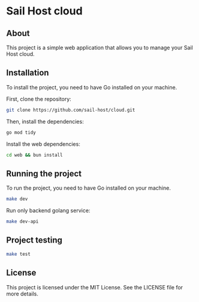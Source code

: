 # Sail Host cloud

## About

This project is a simple web application that allows you to manage your Sail Host cloud.

## Installation

To install the project, you need to have Go installed on your machine.

First, clone the repository:

```bash
git clone https://github.com/sail-host/cloud.git
```

Then, install the dependencies:

```bash
go mod tidy
```

Install the web dependencies:

```bash
cd web && bun install
```

## Running the project

To run the project, you need to have Go installed on your machine.

```bash
make dev
```

Run only backend golang service:

```bash
make dev-api
```

## Project testing

```bash
make test
```

## License

This project is licensed under the MIT License. See the LICENSE file for more details.
